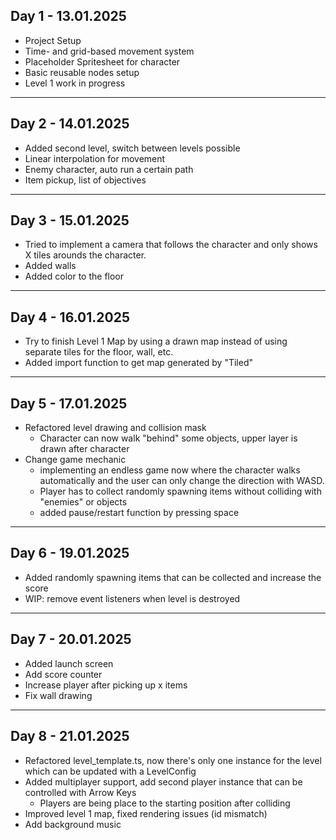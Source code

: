 ## Day 1 - 13.01.2025
- Project Setup
- Time- and grid-based movement system
- Placeholder Spritesheet for character
- Basic reusable nodes setup
- Level 1 work in progress

---

## Day 2 - 14.01.2025
- Added second level, switch between levels possible
- Linear interpolation for movement
- Enemy character, auto run a certain path
- Item pickup, list of objectives

---

## Day 3 - 15.01.2025
- Tried to implement a camera that follows the character and only shows X tiles arounds the character.
- Added walls
- Added color to the floor

---

## Day 4 - 16.01.2025
- Try to finish Level 1 Map by using a drawn map instead of using separate tiles for the floor, wall, etc.
- Added import function to get map generated by "Tiled"

--- 

## Day 5 - 17.01.2025
- Refactored level drawing and collision mask
  - Character can now walk "behind" some objects, upper layer is drawn after character
- Change game mechanic
  - implementing an endless game now where the character walks automatically and the user can only change the direction with WASD.
  - Player has to collect randomly spawning items without colliding with "enemies" or objects
  - added pause/restart function by pressing space

---

## Day 6 - 19.01.2025
- Added randomly spawning items that can be collected and increase the score
- WIP: remove event listeners when level is destroyed

---

## Day 7 - 20.01.2025
- Added launch screen
- Add score counter
- Increase player after picking up x items
- Fix wall drawing

--- 
## Day 8 - 21.01.2025
- Refactored level_template.ts, now there's only one instance for the level which can be updated with a LevelConfig
- Added multiplayer support, add second player instance that can be controlled with Arrow Keys
  - Players are being place to the starting position after colliding
- Improved level 1 map, fixed rendering issues (id mismatch)
- Add background music
